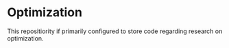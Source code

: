 # Optimization
This repositiority if primarily configured to store code regarding research on optimization.
